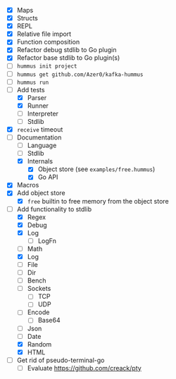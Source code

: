- [x] Maps
- [x] Structs
- [x] REPL
- [x] Relative file import
- [x] Function composition
- [x] Refactor debug stdlib to Go plugin
- [x] Refactor base stdlib to Go plugin(s)
- [ ] `hummus init project`
- [ ] `hummus get github.com/Azer0/kafka-hummus`
- [ ] `hummus run`
- [ ] Add tests
  - [x] Parser
  - [x] Runner
  - [ ] Interpreter
  - [ ] Stdlib
- [x] `receive` timeout
- [ ] Documentation
  - [ ] Language
  - [ ] Stdlib
  - [x] Internals
    - [x] Object store (see `examples/free.hummus`)
    - [x] Go API
- [x] Macros
- [x] Add object store
  - [x] `free` builtin to free memory from the object store
- [ ] Add functionality to stdlib
  - [x] Regex
  - [x] Debug
  - [x] Log
    - [ ] LogFn
  - [ ] Math
  - [x] Log
  - [ ] File
  - [ ] Dir
  - [ ] Bench
  - [ ] Sockets
    - [ ] TCP
    - [ ] UDP
  - [ ] Encode
    - [ ] Base64
  - [ ] Json
  - [ ] Date
  - [x] Random
  - [x] HTML
- [ ] Get rid of pseudo-terminal-go
  - [ ] Evaluate https://github.com/creack/pty
